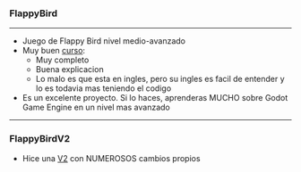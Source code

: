 ### FlappyBird
---
* Juego de Flappy Bird nivel medio-avanzado
* Muy buen [curso](https://www.udemy.com/share/103H2mAEcceF1VRngD/):
  * Muy completo
  * Buena explicacion
  * Lo malo es que esta en ingles, pero su ingles es facil de entender y lo es todavia mas teniendo el codigo
* Es un excelente proyecto. Si lo haces, aprenderas MUCHO sobre Godot Game Engine en un nivel mas avanzado
---
### FlappyBirdV2
* Hice una [V2](https://github.com/MarcoPaoletta/FlappyBirdV2) con NUMEROSOS cambios propios
